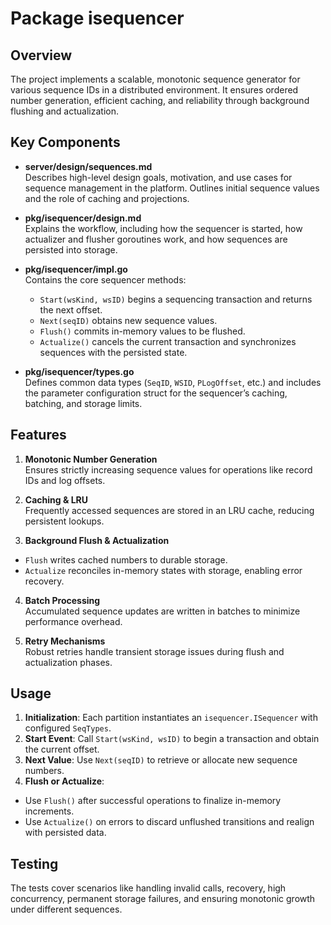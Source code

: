 # Package isequencer

## Overview
The project implements a scalable, monotonic sequence generator for various sequence IDs in a distributed environment. It ensures ordered number generation, efficient caching, and reliability through background flushing and actualization.

## Key Components

- **server/design/sequences.md**<br/> 
Describes high-level design goals, motivation, and use cases for sequence management in the platform.
Outlines initial sequence values and the role of caching and projections.


- **pkg/isequencer/design.md**<br/>
Explains the workflow, including how the sequencer is started, how actualizer and flusher goroutines work, and how sequences are persisted into storage.


- **pkg/isequencer/impl.go**<br/>
Contains the core sequencer methods:
  - `Start(wsKind, wsID)` begins a sequencing transaction and returns the next offset.
  - `Next(seqID)` obtains new sequence values.
  - `Flush()` commits in-memory values to be flushed.
  - `Actualize()` cancels the current transaction and synchronizes sequences with the persisted state.

- **pkg/isequencer/types.go**<br/>
  Defines common data types (`SeqID`, `WSID`, `PLogOffset`, etc.) and includes the parameter configuration struct for the sequencer’s caching, batching, and storage limits.


## Features
1. **Monotonic Number Generation**<br/>
Ensures strictly increasing sequence values for operations like record IDs and log offsets.

2. **Caching & LRU**<br/>
Frequently accessed sequences are stored in an LRU cache, reducing persistent lookups.


3. **Background Flush & Actualization**<br/>

- `Flush` writes cached numbers to durable storage.
- `Actualize` reconciles in-memory states with storage, enabling error recovery.

4. **Batch Processing**<br/>
Accumulated sequence updates are written in batches to minimize performance overhead.


5. **Retry Mechanisms**<br/>
Robust retries handle transient storage issues during flush and actualization phases.


## Usage
1. **Initialization**: Each partition instantiates an `isequencer.ISequencer` with configured `SeqTypes`.
2. **Start Event**: Call `Start(wsKind, wsID)` to begin a transaction and obtain the current offset.
3. **Next Value**: Use `Next(seqID)` to retrieve or allocate new sequence numbers.
4. **Flush or Actualize**:
- Use `Flush()` after successful operations to finalize in-memory increments.
- Use `Actualize()` on errors to discard unflushed transitions and realign with persisted data.

## Testing
The tests cover scenarios like handling invalid calls, recovery, high concurrency, permanent storage failures, and ensuring monotonic growth under different sequences.